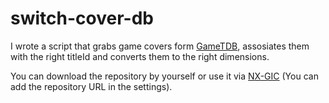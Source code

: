 # switch-cover-db

I wrote a script that grabs game covers form [GameTDB](https://www.gametdb.com/), assosiates them with the right titleId and converts them to the right dimensions.

You can download the repository by yourself or use it via [NX-GIC](https://github.com/hotshotz79/NX-Game-Icon-Customizer) (You can add the repository URL in the settings).
